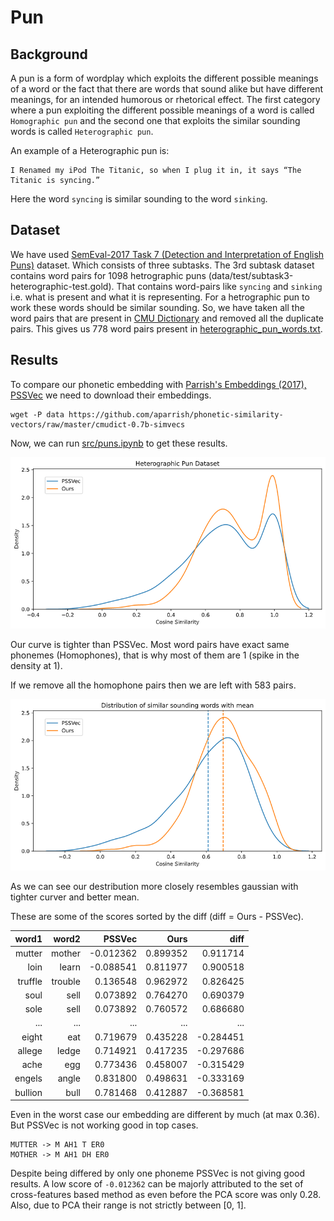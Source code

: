 # Pun

## Background

A pun is a form of wordplay which exploits the different possible meanings of a word or the fact that there are words that sound alike but have different meanings, for an intended humorous or rhetorical effect. The first category where a pun exploiting the different possible meanings of a word is called `Homographic pun` and the second one that exploits the similar sounding words is called `Heterographic pun`.

An example of a Heterographic pun is:

    I Renamed my iPod The Titanic, so when I plug it in, it says “The Titanic is syncing.”

Here the word `syncing` is similar sounding to the word `sinking`.

## Dataset

We have used [SemEval-2017 Task 7 (Detection and Interpretation of English Puns)](http://alt.qcri.org/semeval2017/task7/) dataset. Which consists of three subtasks. The 3rd subtask dataset contains word pairs for 1098 hetrographic puns (data/test/subtask3-heterographic-test.gold). That contains word-pairs like `syncing` and `sinking` i.e. what is present and what it is representing. For a hetrographic pun to work these words should be similar sounding. So, we have taken all the word pairs that are present in [CMU Dictionary](http://www.speech.cs.cmu.edu/cgi-bin/cmudict) and removed all the duplicate pairs. This gives us 778 word pairs present in [heterographic_pun_words.txt](../res/heterographic_pun_words.txt).

## Results

To compare our phonetic embedding with [Parrish's Embeddings (2017), PSSVec](https://aaai.org/ocs/index.php/AIIDE/AIIDE17/paper/view/15879) we need to download their embeddings.

```
wget -P data https://github.com/aparrish/phonetic-similarity-vectors/raw/master/cmudict-0.7b-simvecs
```

Now, we can run [src/puns.ipynb](../src/puns.ipynb) to get these results.

![Density](img/07_puns.png)

Our curve is tighter than PSSVec. Most word pairs have exact same phonemes (Homophones), that is why most of them are 1 (spike in the density at 1).

If we remove all the homophone pairs then we are left with 583 pairs.

![Density2](img/08_puns_not_same.png)

As we can see our destribution more closely resembles gaussian with tighter curver and better mean.

These are some of the scores sorted by the diff (diff = Ours - PSSVec).

|   word1 |   word2 |    PSSVec |     Ours |      diff |
|--------:|--------:|----------:|---------:|----------:|
|  mutter |  mother | -0.012362 | 0.899352 |  0.911714 |
|    loin |   learn | -0.088541 | 0.811977 |  0.900518 |
| truffle | trouble |  0.136548 | 0.962972 |  0.826425 |
|    soul |    sell |  0.073892 | 0.764270 |  0.690379 |
|    sole |    sell |  0.073892 | 0.760572 |  0.686680 |
|     ... |     ... |       ... |      ... |       ... |
|   eight |     eat |  0.719679 | 0.435228 | -0.284451 |
|  allege |   ledge |  0.714921 | 0.417235 | -0.297686 |
|    ache |     egg |  0.773436 | 0.458007 | -0.315429 |
|  engels |   angle |  0.831800 | 0.498631 | -0.333169 |
| bullion |    bull |  0.781468 | 0.412887 | -0.368581 |

Even in the worst case our embedding are different by much (at max 0.36). But PSSVec is not working good in top cases.

    MUTTER -> M AH1 T ER0
    MOTHER -> M AH1 DH ER0

Despite being differed by only one phoneme PSSVec is not giving good results. A low score of `-0.012362` can be majorly attributed to the set of cross-features based method as even before the PCA score was only 0.28. Also, due to PCA their range is not strictly between [0, 1].